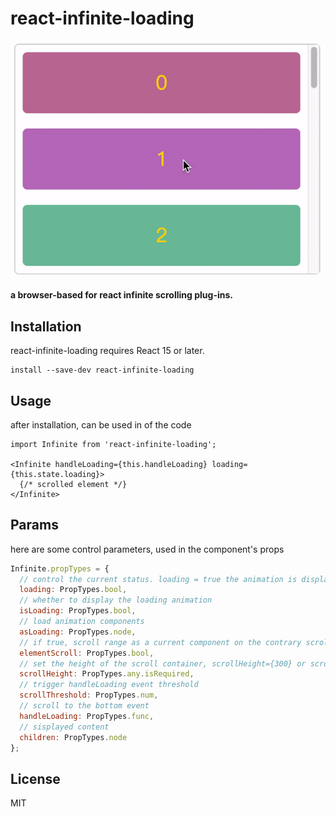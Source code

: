 react-infinite-loading
===

![mp4](https://github.com/monsterooo/monsterooo.github.io/raw/master/resource/react-infinite-loading.gif)

**a browser-based for react infinite scrolling plug-ins.**

## Installation

react-infinite-loading requires React 15 or later.

```
install --save-dev react-infinite-loading
```

## Usage

after installation, can be used in  of the code

```
import Infinite from 'react-infinite-loading';

<Infinite handleLoading={this.handleLoading} loading={this.state.loading}>
  {/* scrolled element */}
</Infinite>
```

## Params

here are some control parameters, used in the component's props

```jsx
Infinite.propTypes = {
  // control the current status. loading = true the animation is displayed and no longer triggers handleLoading event
  loading: PropTypes.bool,
  // whether to display the loading animation
  isLoading: PropTypes.bool,
  // load animation components
  asLoading: PropTypes.node,
  // if true, scroll range as a current component on the contrary scroll range as a window
  elementScroll: PropTypes.bool,
  // set the height of the scroll container, scrollHeight={300} or scrollHeight="calc(100% - 100px)"
  scrollHeight: PropTypes.any.isRequired,
  // trigger handleLoading event threshold
  scrollThreshold: PropTypes.num,
  // scroll to the bottom event
  handleLoading: PropTypes.func,
  // sisplayed content
  children: PropTypes.node
};
```

## License

MIT
